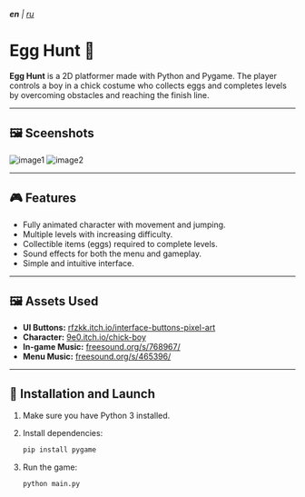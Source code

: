 _**en** | [ru](README.ru.md)_

# Egg Hunt 🐣

**Egg Hunt** is a 2D platformer made with Python and Pygame. The player controls a boy in a chick costume who collects eggs and completes levels by overcoming obstacles and reaching the finish line.

---

## 🖼 Sceenshots
![image1](https://github.com/user-attachments/assets/b6fdb170-0913-4397-9b25-99c4666432f3)
![image2](https://github.com/user-attachments/assets/264bcf5c-fced-42b1-9b3a-b46763de3ef9)

---

## 🎮 Features

* Fully animated character with movement and jumping.
* Multiple levels with increasing difficulty.
* Collectible items (eggs) required to complete levels.
* Sound effects for both the menu and gameplay.
* Simple and intuitive interface.

---

## 🖼 Assets Used

* **UI Buttons:** [rfzkk.itch.io/interface-buttons-pixel-art](https://rfzkk.itch.io/interface-buttons-pixel-art)
* **Character:** [9e0.itch.io/chick-boy](https://9e0.itch.io/chick-boy)
* **In-game Music:** [freesound.org/s/768967/](https://freesound.org/s/768967/)
* **Menu Music:** [freesound.org/s/465396/](https://freesound.org/s/465396/)

---

## 🚀 Installation and Launch

1. Make sure you have Python 3 installed.
2. Install dependencies:

   ```bash
   pip install pygame
   ```
3. Run the game:

   ```bash
   python main.py
   ```

